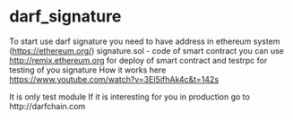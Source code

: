 # darf_signature

<html>
<p>

To start use darf signature you need to have address in ethereum system (https://ethereum.org/)
signature.sol - code of smart contract
you can use http://remix.ethereum.org for deploy of smart contract and testrpc for testing of you signature
How it works here https://www.youtube.com/watch?v=3EI5ifhAk4c&t=142s
</p>
<p>
It is only test module
If it is interesting for you in production go to http://darfchain.com
</p>
</html>
